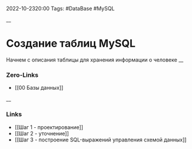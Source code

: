 2022-10-2320:00
Tags: #DataBase #MySQL 

__
# Cоздание таблиц MySQL
Начнем с описания таблицы для хранения информации о человеке
__
### Zero-Links
- [[00 Базы данных]]

__
### Links
- [[Шаг 1 - проектирование]]
- [[Шаг 2 - уточнение]]
- [[Шаг 3 - построение SQL-выражений управления схемой данных]]

